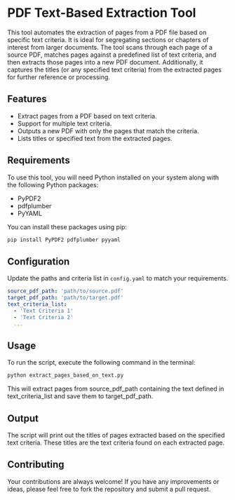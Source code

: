 # PDF Text-Based Extraction Tool

This tool automates the extraction of pages from a PDF file based on specific text criteria. It is ideal for segregating sections or chapters of interest from larger documents. The tool scans through each page of a source PDF, matches pages against a predefined list of text criteria, and then extracts those pages into a new PDF document. Additionally, it captures the titles (or any specified text criteria) from the extracted pages for further reference or processing.

## Features

- Extract pages from a PDF based on text criteria.
- Support for multiple text criteria.
- Outputs a new PDF with only the pages that match the criteria.
- Lists titles or specified text from the extracted pages.

## Requirements

To use this tool, you will need Python installed on your system along with the following Python packages:

- PyPDF2
- pdfplumber
- PyYAML

You can install these packages using pip:

```bash
pip install PyPDF2 pdfplumber pyyaml
```
## Configuration
Update the paths and criteria list in `config.yaml` to match your requirements.
```yaml
source_pdf_path: 'path/to/source.pdf'
target_pdf_path: 'path/to/target.pdf'
text_criteria_list:
  - 'Text Criteria 1'
  - 'Text Criteria 2'
  ...
```
## Usage
To run the script, execute the following command in the terminal:
```bash
python extract_pages_based_on_text.py
```

This will extract pages from source_pdf_path containing the text defined in text_criteria_list and save them to target_pdf_path.

## Output
The script will print out the titles of pages extracted based on the specified text criteria. These titles are the text criteria found on each extracted page.

## Contributing
Your contributions are always welcome! If you have any improvements or ideas, please feel free to fork the repository and submit a pull request.
